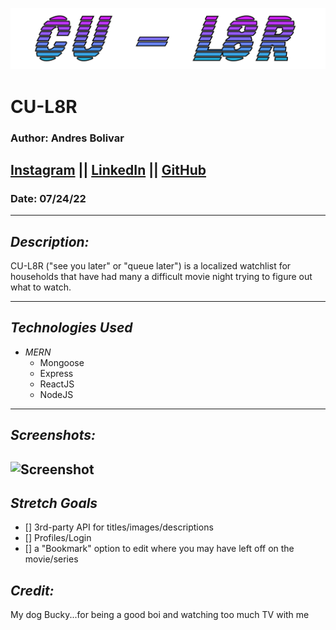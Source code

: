 ![CU-L8R](frontend/src/assets/CUL8Rlogo.png)
# CU-L8R
### Author: Andres Bolivar
## [Instagram](http://www.instagram.com/dredose) || [LinkedIn](http://www.linkedin.com/in/drebolivar) || [GitHub](https://github.com/drebolivar)
### Date: 07/24/22

---
## **_Description:_**

CU-L8R ("see you later" or "queue later") is a localized watchlist for households that have had many a
difficult movie night trying to figure out what to watch.

---

## **_Technologies Used_**

- _MERN_
  - Mongoose
  - Express
  - ReactJS
  - NodeJS

---

## **_Screenshots:_**
![Screenshot](https://i.imgur.com/DuWc6El.png)
---

## **_Stretch Goals_**

- [] 3rd-party API for titles/images/descriptions
- [] Profiles/Login
- [] a "Bookmark" option to edit where you may have left off on the movie/series

## **_Credit:_**

My dog Bucky...for being a good boi and watching too much TV with me
